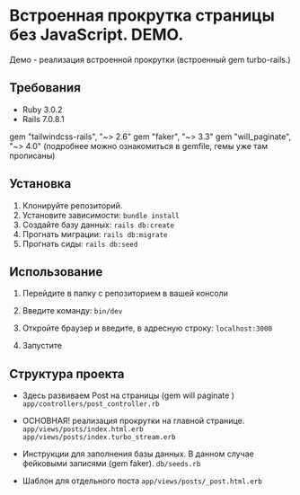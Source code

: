 # Встроенная прокрутка страницы без JavaScript. DEMO.
Демо - реализация встроенной прокрутки (встроенный gem turbo-rails.)

## Требования
- Ruby 3.0.2
- Rails 7.0.8.1

gem "tailwindcss-rails", "~> 2.6"
gem "faker", "~> 3.3"
gem "will_paginate", "~> 4.0"
(подробнее можно ознакомиться в gemfile, гемы уже там прописаны)

## Установка
1. Клонируйте репозиторий.
2. Установите зависимости: `bundle install`
3. Создайте базу данных: `rails db:create`
4. Прогнать миграции: `rails db:migrate`
5. Прогнать сиды: `rails db:seed`

## Использование
1. Перейдите в папку с репозиторием в вашей консоли
2. Введите команду: `bin/dev`

3. Откройте браузер и введите, в адресную строку: `localhost:3000`
4. Запустите

## Структура проекта
- Здесь развиваем Post на страницы (gem will paginate )
`app/controllers/post_controller.rb`

- ОСНОВНАЯ! реализация прокрутки на главной странице.
`app/views/posts/index.html.erb`
`app/views/posts/index.turbo_stream.erb`

- Инструкции для заполнения базы данных. В данном случае фейковыми записями (gem faker).
`db/seeds.rb`

- Шаблон для отдельного поста
`app/views/posts/_post.html.erb`

